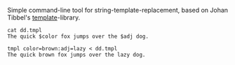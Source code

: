 Simple command-line tool for string-template-replacement, based on Johan
Tibbel's [template](https://github.com/tibbe/template)-library.

    cat dd.tmpl
    The quick $color fox jumps over the $adj dog.

    tmpl color=brown:adj=lazy < dd.tmpl
    The quick brown fox jumps over the lazy dog.
